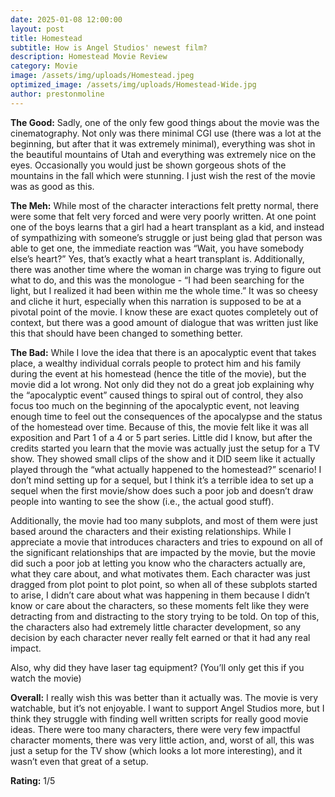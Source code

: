 ```yaml
---
date: 2025-01-08 12:00:00
layout: post
title: Homestead
subtitle: How is Angel Studios' newest film?
description: Homestead Movie Review
category: Movie
image: /assets/img/uploads/Homestead.jpeg
optimized_image: /assets/img/uploads/Homestead-Wide.jpg
author: prestonmoline
---
```


**The Good:**
Sadly, one of the only few good things about the movie was the cinematography. Not only was there minimal CGI use (there was a lot at the beginning, but after that it was extremely minimal), everything was shot in the beautiful mountains of Utah  and everything was extremely nice on the eyes. Occasionally you would just be shown gorgeous shots of the mountains in the fall which were stunning. I just wish the rest of the movie was as good as this.

**The Meh:**
While most of the character interactions felt pretty normal, there were some that felt very forced and were very poorly written. At one point one of the boys learns that a girl had a heart transplant as a kid, and instead of sympathizing with someone’s struggle or just being glad that person was able to get one, the immediate reaction was “Wait, you have somebody else’s heart?” Yes, that’s exactly what a heart transplant is. Additionally, there was another time where the woman in charge was trying to figure out what to do, and this was the monologue - “I had been searching for the light, but I realized it had been within me the whole time.” It was so cheesy and cliche it hurt, especially when this narration is supposed to be at a pivotal point of the movie. I know these are exact quotes completely out of context, but there was a good amount of dialogue that was written just like this that should have been changed to something better.


**The Bad:**
While I love the idea that there is an apocalyptic event that takes place, a wealthy individual corrals people to protect him and his family during the event at his homestead (hence the title of the movie), but the movie did a lot wrong. Not only did they not do a great job explaining why the “apocalyptic event” caused things to spiral out of control, they also focus too much on the beginning of the apocalyptic event, not leaving enough time to feel out the consequences of the apocalypse and the status of the homestead over time. Because of this, the movie felt like it was all exposition and  Part 1 of a 4 or 5 part series. Little did I know, but after the credits started you learn that the movie was actually just the setup for a TV show. They showed small clips of the show and it DID seem like it actually played through the “what actually happened to the homestead?” scenario! I don’t mind setting up for a sequel, but I think it’s a terrible idea to set up a sequel when the first movie/show does such a poor job and doesn’t draw people into wanting to see the show (i.e., the actual good stuff).

Additionally, the movie had too many subplots, and most of them were just based around the characters and their existing relationships. While I appreciate a movie that introduces characters and tries to expound on all of the significant relationships that are impacted by the movie, but the movie did such a poor job at letting you know who the characters actually are, what they care about, and what motivates them. Each character was just dragged from plot point to plot point, so when all of these subplots started to arise, I didn’t care about what was happening in them because I didn’t know or care about the characters, so these moments felt like they were detracting from and distracting to the story trying to be told. On top of this, the characters also had extremely little character development, so any decision by each character never really felt earned or that it had any real impact.

Also, why did they have laser tag equipment? (You’ll only get this if you watch the movie)


**Overall:**
I really wish this was better than it actually was. The movie is very watchable, but it’s not enjoyable. I want to support Angel Studios more, but I think they struggle with finding well written scripts for really good movie ideas. There were too many characters, there were very few impactful character moments, there was very little action, and, worst of all, this was just a setup for the TV show (which looks a lot more interesting), and it wasn’t even that great of a setup.


**Rating:**
1/5

